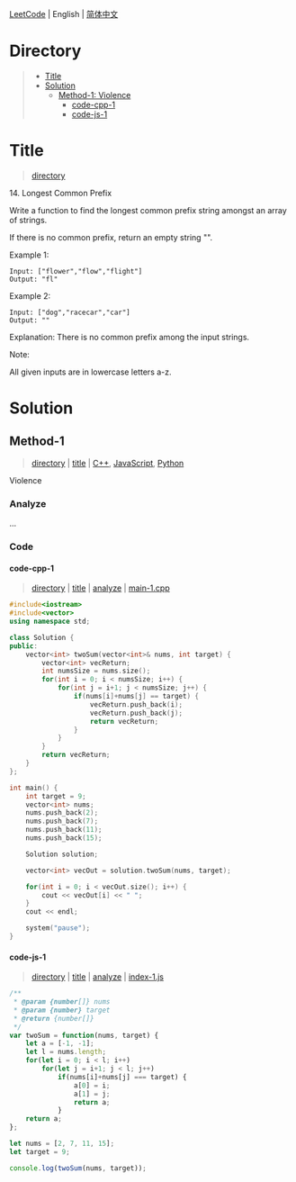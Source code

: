 [LeetCode](../README.md) | English | [简体中文](./README.CN.md)

# Directory

>- [Title](#title)
>- [Solution](#solution)
>    - [Method-1: Violence](#method-1)
>        - [code-cpp-1](#code-cpp-1)
>        - [code-js-1](#code-js-1)

# Title

>[directory](#directory)

14.&nbsp;Longest Common Prefix

Write a function to find the longest common prefix string amongst an array of strings.

If there is no common prefix, return an empty string "".

Example 1:

```
Input: ["flower","flow","flight"]
Output: "fl"
```

Example 2:

```
Input: ["dog","racecar","car"]
Output: ""
```

Explanation: There is no common prefix among the input strings.

Note:

All given inputs are in lowercase letters a-z.

# Solution

## Method-1

>[directory](#directory) | [title](#title) | [C++](#code-cpp-1), [JavaScript](#code-js-1), [Python](#code-python2-1)

Violence

### Analyze

...

### Code

#### code-cpp-1

>[directory](#directory) | [title](#title) | [analyze](#method-1) | [main-1.cpp](./main-1.cpp "main-1.cpp")

```cpp
#include<iostream>
#include<vector>
using namespace std;

class Solution {
public:
    vector<int> twoSum(vector<int>& nums, int target) {
        vector<int> vecReturn;
        int numsSize = nums.size();
        for(int i = 0; i < numsSize; i++) {
            for(int j = i+1; j < numsSize; j++) {
                if(nums[i]+nums[j] == target) {
                    vecReturn.push_back(i);
                    vecReturn.push_back(j);
                    return vecReturn;
                }
            }
        }
        return vecReturn;
    }
};

int main() {
    int target = 9;
    vector<int> nums;
    nums.push_back(2);
    nums.push_back(7);
    nums.push_back(11);
    nums.push_back(15);

    Solution solution;

    vector<int> vecOut = solution.twoSum(nums, target);

    for(int i = 0; i < vecOut.size(); i++) {
        cout << vecOut[i] << " ";
    }
    cout << endl;

    system("pause");
}
```

#### code-js-1

>[directory](#directory) | [title](#title) | [analyze](#method-1) | [index-1.js](./index-1.js "index-1.js")

```js
/**
 * @param {number[]} nums
 * @param {number} target
 * @return {number[]}
 */
var twoSum = function(nums, target) {
    let a = [-1, -1];
    let l = nums.length;
    for(let i = 0; i < l; i++)
        for(let j = i+1; j < l; j++)
            if(nums[i]+nums[j] === target) {
                a[0] = i;
                a[1] = j;
                return a;
            }
    return a;
};

let nums = [2, 7, 11, 15];
let target = 9;

console.log(twoSum(nums, target));
```
